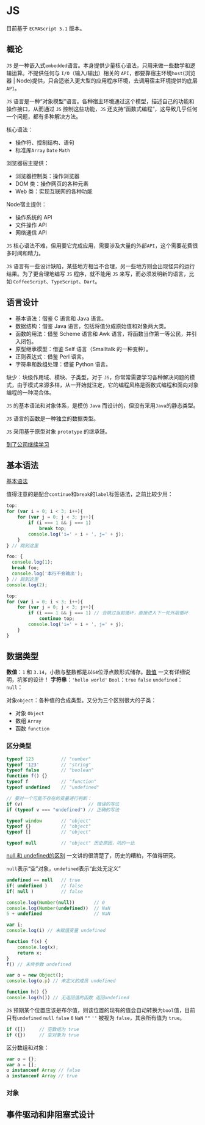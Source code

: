 # JS

目前基于 `ECMAScript 5.1` 版本。

## 概论

`JS` 是一种嵌入式`embedded`语言。本身提供少量核心语法，只用来做一些数学和逻辑运算。不提供任何与 `I/O`（输入/输出）相关的 `API`，都要靠宿主环境`host`(浏览器 | Node)提供，只合适嵌入更大型的应用程序环境，去调用宿主环境提供的底层 `API`。

`JS` 语言是一种“对象模型”语言。各种宿主环境通过这个模型，描述自己的功能和操作接口，从而通过 `JS` 控制这些功能，`JS` 还支持“函数式编程”，这导致几乎任何一个问题，都有多种解决方法。

核心语法：

- 操作符、控制结构、语句
- 标准库`Array` `Date` `Math`

浏览器宿主提供：

- 浏览器控制类：操作浏览器
- DOM 类：操作网页的各种元素
- Web 类：实现互联网的各种功能

Node宿主提供：

- 操作系统的 API
- 文件操作 API
- 网络通信 API

`JS` 核心语法不难，但用要它完成应用，需要涉及大量的外部`API`，这个需要花费很多时间和精力。

`JS` 语言有一些设计缺陷，某些地方相当不合理，另一些地方则会出现怪异的运行结果。为了更合理地编写 `JS` 程序，就不能用 `JS` 来写，而必须发明新的语言，比如 `CoffeeScript`、`TypeScript`、`Dart`。

## 语言设计

- 基本语法：借鉴 C 语言和 Java 语言。
- 数据结构：借鉴 Java 语言，包括将值分成原始值和对象两大类。
- 函数的用法：借鉴 Scheme 语言和 Awk 语言，将函数当作第一等公民，并引入闭包。
- 原型继承模型：借鉴 Self 语言（Smalltalk 的一种变种）。
- 正则表达式：借鉴 Perl 语言。
- 字符串和数组处理：借鉴 Python 语言。

缺少：块级作用域、模块、子类型，对于 `JS`，你常常需要学习各种解决问题的模式，由于模式来源多样，从一开始就注定，它的编程风格是函数式编程和面向对象编程的一种混合体。

`JS` 的基本语法和对象体系，是模仿 `Java` 而设计的，但没有采用`Java`的静态类型。

`JS` 语言的函数是一种独立的数据类型。

`JS` 采用基于原型对象 `prototype` 的继承链。

[到了公司继续学习](https://wangdoc.com/javascript/basic/grammar.html)

## 基本语法

[基本语法](https://wangdoc.com/javascript/basic/grammar.html)

值得注意的是配合`continue`和`break`的`label`标签语法，之前比较少用：

```js
top:
for (var i = 0; i < 3; i++){
    for (var j = 0; j < 3; j++){
        if (i === 1 && j === 1)
            break top;
        console.log('i=' + i + ', j=' + j);
    }
} // 跳到这里

foo: {
  console.log(1);
  break foo;
  console.log('本行不会输出');
} // 跳到这里
console.log(2);

top:
for (var i = 0; i < 3; i++){
    for (var j = 0; j < 3; j++){
        if (i === 1 && j === 1) // 会跳过当前循环，直接进入下一轮外层循环
            continue top;
        console.log('i=' + i + ', j=' + j);
    }
}
```

## 数据类型

**数值**：`1` 和 `3.14`，小数与整数都是以`64`位浮点数形式储存。[数值](https://wangdoc.com/javascript/types/number.html) 一文有详细说明，坑爹的设计！
**字符串**：`'hello world'`
`Bool`：`true` `false`
`undefined`：
`null`：

对象`object`：各种值的合成类型。又分为三个区别很大的子类：

- 对象 `Object`
- 数组 `Array`
- 函数 `function`

### 区分类型

```js
typeof 123          // "number"
typeof '123'        // "string"
typeof false        // "boolean"
function f() {}
typeof f            // "function"
typeof undefined    // "undefined"

// 要对一个可能不存在的变量进行判断：
if (v)                        // 错误的写法
if (typeof v === "undefined") // 正确的写法

typeof window       // "object"
typeof {}           // "object"
typeof []           // "object"

typeof null         // "object" 历史原因，坑的一比
```

[null 和 undefined的区别](https://wangdoc.com/javascript/types/null-undefined-boolean.html) 一文讲的很清楚了，历史的糟粕，不值得研究。

`null`表示“空”对象，`undefined`表示“此处无定义”

```js
undefined == null   // true
if( undefined )     // false
if( null )          // false

console.log(Number(null))       // 0
console.log(Number(undefined))  // NaN
5 + undefined                   // NaN

var i;
console.log(i) // 未赋值变量 undefined

function f(x) {
    console.log(x);
    return x;
}
f() // 未传参数 undefined

var o = new Object();
console.log(o.p) // 未定义的成员 undefined

function h() {}
console.log(h()) // 无返回值的函数 返回undefined
```

`JS` 预期某个位置应该是布尔值，则该位置的现有的值会自动转换为`bool`值，目前只有`undefined` `null` `false` `0` `NaN` `""` `''` 被视为 `false`，其余所有值为 `true`。

```js
if ([])     // 空数组为 true
if ({})     // 空对象为 true
```

区分数组和对象：

```js
var o = {};
var a = [];
o instanceof Array // false
a instanceof Array // true
```

### 对象

## 事件驱动和非阻塞式设计

